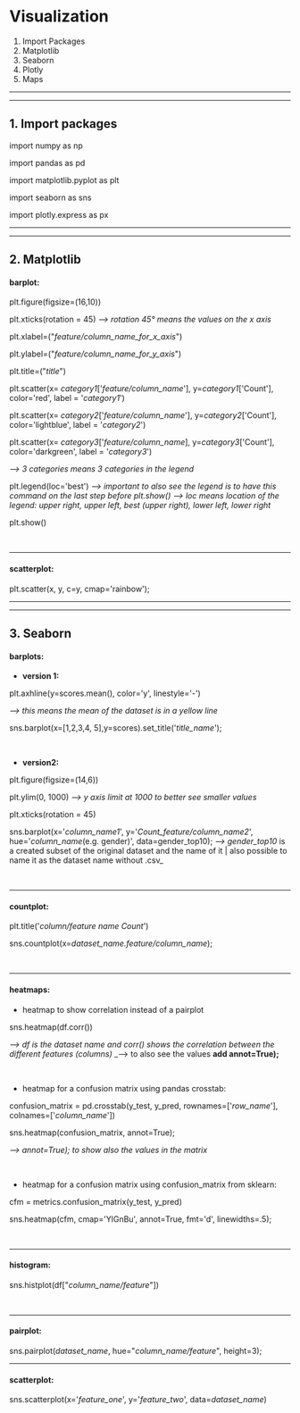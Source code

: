 # __Visualization__

1. Import Packages
2. Matplotlib
3. Seaborn
4. Plotly
5. Maps

---

---

## __1. Import packages__ 

import numpy as np

import pandas as pd

import matplotlib.pyplot as plt

import seaborn as sns

import plotly.express as px


---

---

## __2. Matplotlib__

#### barplot:
plt.figure(figsize=(16,10))

plt.xticks(rotation = 45)
_--> rotation 45° means the values on the x axis_

plt.xlabel=("_feature/column_name_for_x_axis_")

plt.ylabel=("_feature/column_name_for_y_axis_")

plt.title=("_title_")

plt.scatter(x= _category1_['_feature/column_name_'], y=_category1_['Count'], color='red', label = '_category1_')

plt.scatter(x= _category2_['_feature/column_name_'], y=_category2_['Count'], color='lightblue', label = '_category2_')

plt.scatter(x= _category3_['_feature/column_name_], y=_category3_['Count'], color='darkgreen', label = '_category3_')

_--> 3 categories means 3 categories in the legend_

plt.legend(loc='best')
_--> important to also see the legend is to have this command on the last step before plt.show()_
_--> loc means location of the legend: upper right, upper left, best (upper right), lower left, lower right_

plt.show()


<br />

---

#### scatterplot:

plt.scatter(x, y, c=y, cmap='rainbow');

---

---

## __3. Seaborn__

#### barplots:

* __version 1:__

plt.axhline(y=scores.mean(), color='y', linestyle='-')

_--> this means the mean of the dataset is in a yellow line_

sns.barplot(x=[1,2,3,4, 5],y=scores).set_title('_title_name_');

<br />

* __version2:__

plt.figure(figsize=(14,6))   

plt.ylim(0, 1000)
_--> y axis limit at 1000 to better see smaller values_

plt.xticks(rotation = 45)

sns.barplot(x='_column_name1_', y='_Count_feature/column_name2_', hue='_column_name_(e.g. gender)', data=gender_top10);
_--> gender_top10_ is a created subset of the original dataset and the name of it | also possible to name it as the dataset name without .csv_

<br />

---

#### countplot:

plt.title('_column/feature name Count_')

sns.countplot(x=_dataset_name.feature/column_name_);

<br />

---

#### heatmaps:

* heatmap to show correlation instead of a pairplot

sns.heatmap(df.corr())

_--> df is the dataset name and corr() shows the correlation between the different features (columns)_
_--> to also see the values __add annot=True);__ 

<br />

* heatmap for a confusion matrix using pandas crosstab: 

confusion_matrix = pd.crosstab(y_test, y_pred, rownames=['_row_name_'], colnames=['_column_name_'])

sns.heatmap(confusion_matrix, annot=True);

_--> annot=True); to show also the values in the matrix_

<br />

* heatmap for a confusion matrix using confusion_matrix from sklearn:

cfm = metrics.confusion_matrix(y_test, y_pred)

sns.heatmap(cfm, cmap='YlGnBu', annot=True, fmt='d', linewidths=.5);

<br />

---

#### histogram:

sns.histplot(df["_column_name/feature_"])

<br />

---

#### pairplot:

sns.pairplot(_dataset_name_, hue="_column_name/feature_", height=3);

---

#### scatterplot:

sns.scatterplot(x='_feature_one_', y='_feature_two_', data=_dataset_name_)


